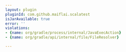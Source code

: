 ```yaml
---
layout: plugin
pluginId: com.github.maiflai.scalatest
isJarAvailable: true
error: ''
violations:
- {name: org/gradle/process/internal/JavaExecAction}
- {name: org/gradle/api/internal/file/FileResolver}

---
```

